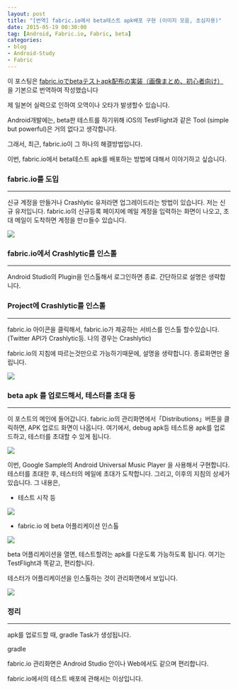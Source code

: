```yaml
---
layout: post
title: "[번역] fabric.io에서 beta테스트 apk배포 구현 (이미지 모음, 초심자용)"
date: 2015-05-19 00:30:00
tag: [Android, Fabric.io, Fabric, beta]
categories:
- blog
- Android-Study
- Fabric
---
```


이 포스팅은 [fabric.ioでbetaテストapk配布の実装（画像まとめ、初心者向け）](http://qiita.com/eneim/items/4008818e3278760cea2e) 을 기본으로 번역하여 작성했습니다

제 일본어 실력으로 인하여 오역이나 오타가 발생할수 있습니다.

<!--more-->

Android개발에는, beta판 테스트를 하기위해 iOS의 TestFlight과 같은 Tool (simple but powerful)은 거의 없다고 생각합니다.

그래서, 최근, fabric.io이 그 하나의 해결방법입니다.

이번, fabric.io에서 beta테스트 apk를 배포하는 방법에 대해서 이야기하고 싶습니다.

### fabric.io를 도입

- - -

신규 계정을 만들거나 Crashlytic 유저라면 업그레이드라는 방법이 있습니다. 저는 신규 유저입니다. fabric.io의 신규등록 페이지에 메일 계정을 입력하는 화면이 나오고, 초대 메일이 도착하면 계정을 만ㅁ들수 있습니다.

<img class="img-responsive" src="http://i.minus.com/iptGj7MmOnLa1.png" />

### fabric.io에서 Crashlytic를 인스톨

- - -

Android Studio의 Plugin을 인스톨해서 로그인하면 종료. 간단하므로 설명은 생략합니다.

### Project에 Crashlytic를 인스톨

- - -

fabric.io 아이콘을 클릭해서, fabric.io가 제공하는 서비스를 인스톨 할수있습니다. (Twitter API가 Crashlytic등. 나의 경우는 Crashlytic)

fabric.io의 지침에 따르는것만으로 가능하기때문에, 설명을 생략합니다. 종료화면만 올립니다.

<img class="img-responsive" src="https://qiita-image-store.s3.amazonaws.com/0/36601/bf3aa49a-82b4-888e-f8ab-841f12c0cd54.png" />

### beta apk 를 업로드해서, 테스터를 초대 등

- - -

이 포스트의 메인에 들어갑니다. fabric.io의 관리화면에서「Distributions」버튼을 클릭하면, APK 업로드 화면이 나옵니다. 여기에서, debug apk등 테스트용 apk를 업로드하고, 테스터를 초대할 수 있게 됩니다.

<img class="img-responsive" src="https://qiita-image-store.s3.amazonaws.com/0/36601/51836018-f7ca-d3a2-0d0b-0ff763d47d7e.png" />

이번, Google Sample의 Android Universal Music Player 을 사용해서 구현합니다. 테스터를 초대한 후, 테스터의 메일에 초대가 도착합니다. 그리고, 이후의 지침의 상세가 있습니다. 그 내용은,

- 테스트 시작 등

<img class="img-responsive" src="https://qiita-image-store.s3.amazonaws.com/0/36601/efff8e54-ed7f-6706-8db6-108837beed21.png" />

- fabric.io 에 beta 어플리케이션 인스톨

<img class="img-responsive" src="https://qiita-image-store.s3.amazonaws.com/0/36601/e5735334-a951-9276-8585-ebb6609dc99c.png" />

beta 어플리케이션을 열면, 테스트할려는 apk를 다운도록 가능하도록 됩니다. 여기는 TestFlight과 똑같고, 편리합니다.

테스터가 어플리케이션을 인스톨하는 것이 관리화면에서 보입니다.

<img class="img-responsive" src="http://i.minus.com/ibkrJOKeFanu26.png" />

### 정리

- - -

apk를 업로드할 때, gradle Task가 생성됩니다.

gradle

fabric.io 관리화면은 Android Studio 안이나 Web에서도 같으며 편리합니다.

fabric.io에서의 테스트 배포에 관해서는 이상입니다.
